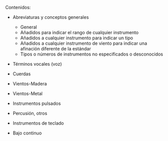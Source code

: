 Contenidos:

- Abreviaturas y conceptos generales

  - General
  - Añadidos para indicar el rango de cualquier instrumento   
  - Añadidos a cualquier instrumento para indicar un tipo
  - Añadidos a cualquier instrumento de viento para indicar una afinación diferente de la estándar
  - Tipos o números de instrumentos no especificados o desconocidos
- Términos vocales (voz)
- Cuerdas
- Vientos-Madera
- Vientos-Metal
- Instrumentos pulsados
- Percusión, otros
- Instrumentos de teclado
- Bajo continuo